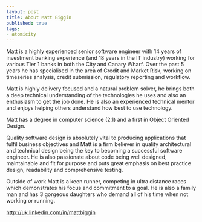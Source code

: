 ```yaml
---
layout: post
title: About Matt Biggin
published: true
tags:
- atomicity
---
```


Matt is a highly experienced senior software engineer with 14 years of investment banking experience (and 18 years in the IT industry) working for various Tier 1 banks in both the City and Canary Wharf. Over the past 5 years he has specialised in the area of Credit and Market Risk, working on timeseries analysis, credit submission, regulatory reporting and workflow.

Matt is highly delivery focused and a natural problem solver, he brings both a deep technical understanding of the technologies he uses and also an enthusiasm to get the job done. He is also an experienced technical mentor and enjoys helping others understand how best to use technology.

Matt has a degree in computer science (2.1) and a first in Object Oriented Design.

Quality software design is absolutely vital to producing applications that fulfil business objectives and Matt is a firm believer in quality architectural and technical design being the key to becoming a successful software engineer. He is also passionate about code being well designed, maintainable and fit for purpose and puts great emphasis on best practice design, readability and comprehensive testing.

Outside of work Matt is a keen runner, competing in ultra distance races which demonstrates his focus and commitment to a goal. He is also a family man and has 3 gorgeous daughters who demand all of his time when not working or running.

http://uk.linkedin.com/in/mattbiggin


